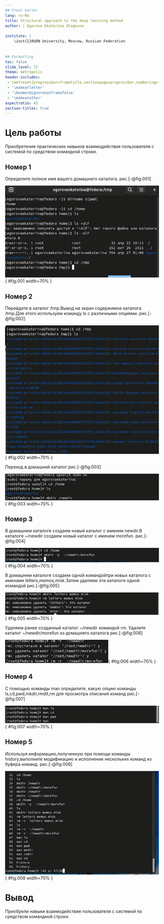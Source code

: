 ```yaml
---
## Front matter
lang: ru-RU
title: Structural approach to the deep learning method
author: | Egorova Ekaterina Olegovna
	
institute: |
	\inst{1}RUDN University, Moscow, Russian Federation
	

## Formatting
toc: false
slide_level: 72
theme: metropolis
header-includes: 
 - \metroset{progressbar=frametitle,sectionpage=progressbar,numbering=fraction}
 - '\makeatletter'
 - '\beamer@ignorenonframefalse'
 - '\makeatother'
aspectratio: 43
section-titles: true
---
```


# Цель работы

Приобретение практических навыков взаимодействия пользователя с системой по cредством командной строки.

## Номер 1

 Определите полное имя вашего домашнего каталога. рис.[-@fig:001]
 
![Определение имя каталога.](screenlab4/image2.png){ #fig:001 width=70% } 
 
## Номер 2

 Перейдите в каталог /tmp.Вывод на экран содержимое каталога /tmp.Для этого используем команду ls с различными опциями. рис.[-@fig:002]

![Переход в каталог](screenlab4/image3.png){ #fig:002 width=70% } 

 Переход в домашний каталог рис.[-@fig:003]

![Переход в каталог](screenlab4/image5.png){ #fig:003 width=70% } 

## Номер 3

В домашнем каталоге создаем новый каталог с именем newdir.В каталоге ~/newdir создаем новый каталог с именем morefun. рис.[-@fig:004]
                                                              
![Создание нового каталога](screenlab4/image4.png){ #fig:004 width=70% } 
                                        
В домашнем каталоге создаем одной командойтри новых каталога с именами
letters,memos,misk.Затем удаляем эти каталоги одной командой рис.[-@fig:005]

![Создание новогых каталогов и удаление](screenlab4/image8.png){ #fig:005 width=70% } 
 
Удаляем ранее созданный каталог ~/newdir командой rm. Удалите каталог ~/newdir/morefun из домашнего каталога рис.[-@fig:006]

![Удаление каталога](screenlab4/image10.png){ #fig:006 width=70% } 
 
## Номер 4
С помощью команды man определите, какую опцию команды ls,cd,pwd,mkdir,rmdit,rm для просмотра описания команд рис.[-@fig:007]

![Просмотр описания команд](screenlab4/image12.png){ #fig:007 width=70% } 
 
## Номер 5

Используя информацию,полученную при помощи команды history,выполните модификацию и исполнение нескольких команд из буфера команд. рис.[-@fig:008]

![Выполняем модификаю](screenlab4/image11.png){ #fig:008 width=70% } 

# Вывод
Приобрели  навыки взаимодействия пользователя с системой по cредством командной строки.

